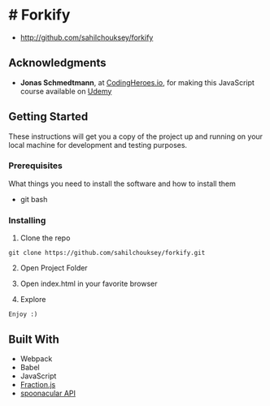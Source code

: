 # # Forkify

* http://github.com/sahilchouksey/forkify

## Acknowledgments

- **Jonas Schmedtmann**, at [CodingHeroes.io](http://codingheroes.io/index.html), for making this JavaScript course available on [Udemy](https://www.udemy.com/the-complete-javascript-course)

## Getting Started

These instructions will get you a copy of the project up and running on your local machine for development and testing purposes.

### Prerequisites

What things you need to install the software and how to install them

- git bash


### Installing

1. Clone the repo

```
git clone https://github.com/sahilchouksey/forkify.git
```

2. Open Project Folder

3. Open index.html in your favorite browser

4. Explore

```
Enjoy :)
```

## Built With

- Webpack
- Babel
- JavaScript
- [Fraction.js](https://github.com/infusion/Fraction.js)
- [spoonacular API](https://spoonacular.com/food-api)
